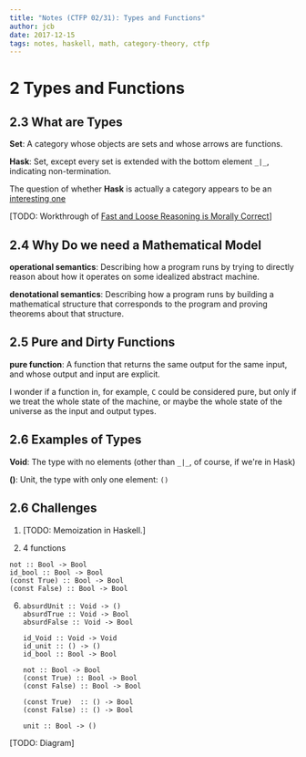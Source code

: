 ```yaml
---
title: "Notes (CTFP 02/31): Types and Functions"
author: jcb
date: 2017-12-15
tags: notes, haskell, math, category-theory, ctfp
---
```

# 2 Types and Functions

## 2.3 What are Types

**Set**: A category whose objects are sets and whose arrows are functions.

**Hask**: Set, except every set is extended with the bottom element `_|_`,
indicating non-termination.

The question of whether **Hask** is actually a category appears to be
an [interesting one](http://math.andrej.com/2016/08/06/hask-is-not-a-category/comment-page-1/)

[TODO: Workthrough of [Fast and Loose Reasoning is Morally Correct](https://www.cs.ox.ac.uk/jeremy.gibbons/publications/fast+loose.pdf)]

## 2.4 Why Do we need a Mathematical Model

**operational semantics**: Describing how a program runs by trying to
directly reason about how it operates on some idealized abstract machine.

**denotational semantics**: Describing how a program runs by building a
mathematical structure that corresponds to the program and proving theorems
about that structure.

## 2.5 Pure and Dirty Functions

**pure function**: A function that returns the same output for the same
input, and whose output and input are explicit.

I wonder if a function in, for example, `C` could be considered pure, but only
if we treat the whole state of the machine, or maybe the whole state of the
universe as the input and output types.


## 2.6 Examples of Types

**Void**: The type with no elements (other than `_|_`, of course, if we're in Hask)

**()**: Unit, the type with only one element: `()`


## 2.6 Challenges

1. [TODO: Memoization in Haskell.]


5. 4 functions
```
not :: Bool -> Bool
id_bool :: Bool -> Bool
(const True) :: Bool -> Bool
(const False) :: Bool -> Bool
```



6.  ```
    absurdUnit :: Void -> ()
    absurdTrue :: Void -> Bool
    absurdFalse :: Void -> Bool

    id_Void :: Void -> Void
    id_unit :: () -> ()
    id_bool :: Bool -> Bool

    not :: Bool -> Bool
    (const True) :: Bool -> Bool
    (const False) :: Bool -> Bool

    (const True)  :: () -> Bool
    (const False) :: () -> Bool

    unit :: Bool -> ()
    ```

[TODO: Diagram]
